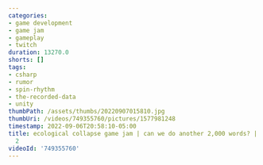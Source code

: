 ```yaml
---
categories:
- game development
- game jam
- gameplay
- twitch
duration: 13270.0
shorts: []
tags:
- csharp
- rumor
- spin-rhythm
- the-recorded-data
- unity
thumbPath: /assets/thumbs/20220907015810.jpg
thumbUri: /videos/749355760/pictures/1577981248
timestamp: 2022-09-06T20:58:10-05:00
title: ecological collapse game jam | can we do another 2,000 words? | day 5 part
  2
videoId: '749355760'
---
```

